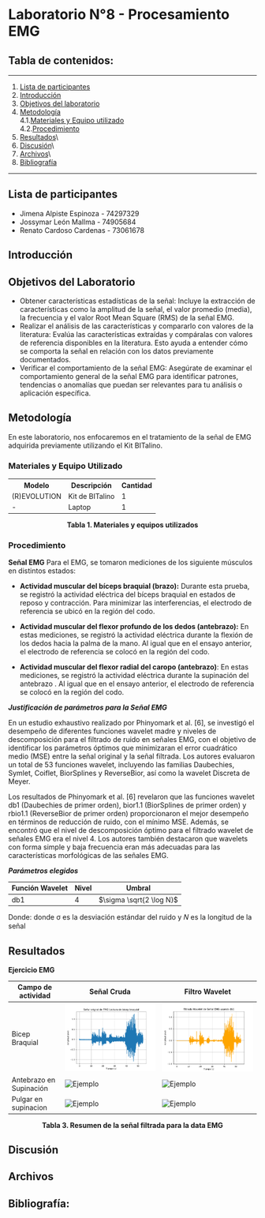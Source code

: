 # Laboratorio N°8 - Procesamiento EMG

## Tabla de contenidos:
 __________________________________________________________________________________________________
1. [Lista de participantes](#t1)
2. [Introducción](#t2)
3. [Objetivos del laboratorio](#t3)
4. [Metodología](#t4)\
   4.1.[Materiales y Equipo utilizado](#t5)\
   4.2.[Procedimiento](#t6)
6. [Resultados](#t7)\
7. [Discusión](#t8)\
8. [Archivos](#t19)\
7. [Bibliografía](#t10)
__________________________________________________________________________________________________
## **Lista de participantes** <a name = "t1"></a>
* Jimena Alpiste Espinoza - 74297329
* Jossymar León Mallma - 74905684
* Renato Cardoso Cardenas - 73061678


## Introducción  <a name = "t2"></a>


## **Objetivos del Laboratorio** <a name = "t3"></a>
* Obtener características estadísticas de la señal: Incluye la extracción de características como la amplitud de la señal, el valor promedio (media), la frecuencia y el valor Root Mean Square (RMS) de la señal EMG.
* Realizar el análisis de las características y compararlo con valores de la literatura: Evalúa las características extraídas y compáralas con valores de referencia disponibles en la literatura. Esto ayuda a entender cómo se comporta la señal en relación con los datos previamente documentados.
* Verificar el comportamiento de la señal EMG: Asegúrate de examinar el comportamiento general de la señal EMG para identificar patrones, tendencias o anomalías que puedan ser relevantes para tu análisis o aplicación específica.
  
## Metodología <a name="t4"></a>
En este laboratorio, nos enfocaremos en el tratamiento de la señal de EMG adquirida previamente utilizando el Kit BITalino. 

### **Materiales y Equipo Utilizado** <a name="t5"></a>
<table align="center">
  <tr>
    <th>Modelo</th>
    <th>Descripción</th>
    <th>Cantidad</th>
  </tr>
  <tr>
    <td>(R)EVOLUTION</td>
    <td>Kit de BITalino</td>
    <td>1</td>
  </tr>
  <tr>
    <td>-</td>
    <td>Laptop</td>
    <td>1</td>
  </tr>
</table>
<p align="center">
  <b>Tabla 1. Materiales y equipos utilizados</b>
</p>

### **Procedimiento** <a name="t6"></a>

**Señal EMG**
Para el EMG, se tomaron mediciones de los siguiente músculos en distintos estados:

- **Actividad muscular del bíceps braquial (brazo):** Durante esta prueba, se registró la actividad eléctrica del bíceps braquial en estados de reposo y contracción. Para minimizar las interferencias, el electrodo de referencia se ubicó en la región del codo.

- **Actividad muscular del flexor profundo de los dedos (antebrazo):** En estas mediciones, se registró la actividad eléctrica durante la flexión de los dedos hacia la palma de la mano. Al igual que en el ensayo anterior, el electrodo de referencia se colocó en la región del codo.

- **Actividad muscular del flexor radial del caropo (antebrazo)**: En estas mediciones, se registró la actividad eléctrica durante la supinación del antebrazo . Al igual que en el ensayo anterior, el electrodo de referencia se colocó en la región del codo.

***Justificación de parámetros para la Señal EMG***

En un estudio exhaustivo realizado por Phinyomark et al. [6], se investigó el desempeño de diferentes funciones wavelet madre y niveles de descomposición para el filtrado de ruido en señales EMG, con el objetivo de identificar los parámetros óptimos que minimizaran el error cuadrático medio (MSE) entre la señal original y la señal filtrada. Los autores evaluaron un total de 53 funciones wavelet, incluyendo las familias Daubechies, Symlet, Coiflet, BiorSplines y ReverseBior, así como la wavelet Discreta de Meyer.

Los resultados de Phinyomark et al. [6] revelaron que las funciones wavelet db1 (Daubechies de primer orden), bior1.1 (BiorSplines de primer orden) y rbio1.1 (ReverseBior de primer orden) proporcionaron el mejor desempeño en términos de reducción de ruido, con el mínimo MSE. Además, se encontró que el nivel de descomposición óptimo para el filtrado wavelet de señales EMG era el nivel 4. Los autores también destacaron que wavelets con forma simple y baja frecuencia eran más adecuadas para las características morfológicas de las señales EMG.

***Parámetros elegidos***

| Función Wavelet | Nivel  | Umbral | 
| --------------- | -----  | ------ |
|       db1      |   4    |  $\sigma \sqrt{2 \log N}$  |

Donde: donde σ es la desviación estándar del ruido y 𝑁 es la longitud de la señal



## Resultados   <a name="t7"></a>

**Ejercicio EMG** 

| Campo de actividad | Señal Cruda | Filtro Wavelet |
|-----------------|-------------------------|-----------|
| Bicep Braquial             |![Ejemplo](https://github.com/renatog2500/inb_2024_gh12/blob/main/ISB_Informes/L7_Filtrado_DWT/Imagenes_L7/Lectura_bicep_braquial.png)|![Ejemplo](https://github.com/renatog2500/inb_2024_gh12/blob/main/ISB_Informes/L7_Filtrado_DWT/Imagenes_L7/WaveLet_Lectura_bicep_braquial.png)|
| Antebrazo en Supinación        |![Ejemplo](https://github.com/renatog2500/inb_2024_gh12/blob/main/ISB_Informes/L7_Filtrado_DWT/Imagenes_L7/Lectura_supinaci%C3%B3n_antebrazo.png)|![Ejemplo](https://github.com/renatog2500/inb_2024_gh12/blob/main/ISB_Informes/L7_Filtrado_DWT/Imagenes_L7/WaveLet_Lectura_supinaci%C3%B3n_antebrazo.png)|
| Pulgar en supinacion            |![Ejemplo](https://github.com/renatog2500/inb_2024_gh12/blob/main/ISB_Informes/L7_Filtrado_DWT/Imagenes_L7/Lectura_pulgar_supinaci%C3%B3n_EMG.png)|![Ejemplo](https://github.com/renatog2500/inb_2024_gh12/blob/main/ISB_Informes/L7_Filtrado_DWT/Imagenes_L7/WaveLet_Lectura_pulgar_supinaci%C3%B3n_EMG.png)|

<p align="center">
  <b>Tabla 3. Resumen de la señal filtrada para la data EMG</b>
</p>


## Discusión <a name="t8"></a>


## Archivos <a name="t9"></a>



## Bibliografía: <a name="t10"></a>












